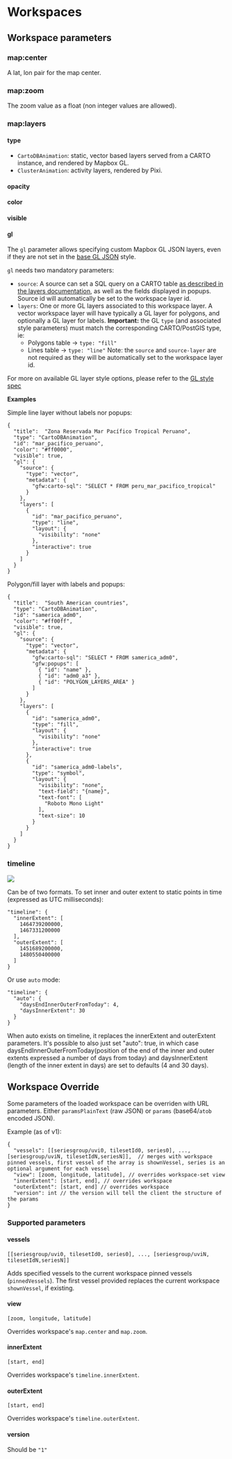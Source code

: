 # Workspaces

## Workspace parameters

### map:center

A lat, lon pair for the map center.

### map:zoom

The zoom value as a float (non integer values are allowed).

### map:layers

#### type

- `CartoDBAnimation`: static, vector based layers served from a CARTO instance, and rendered by Mapbox GL.
- `ClusterAnimation`: activity layers, rendered by Pixi.

#### opacity

#### color

#### visible

#### gl

The `gl` parameter allows specifying custom Mapbox GL JSON layers, even if they are not set in the <a href="https://github.com/GlobalFishingWatch/map-client/blob/develop/app/src/map/gl-styles/style.json">base GL JSON</a> style. 

`gl` needs two mandatory parameters:
- `source`: A source can set a SQL query on a CARTO table <a href="https://github.com/GlobalFishingWatch/map-client/blob/develop/documentation/layers.md#gfwcarto-sql">as described in the layers documentation</a>, as well as the fields displayed in popups. Source id will automatically be set to the workspace layer id.
- `layers`: One or more GL layers associated to this workspace layer. A vector workspace layer will have typically a GL layer for polygons, and optionally a GL layer for labels. **Important:** the GL `type` (and associated style parameters) must match the corresponding CARTO/PostGIS type, ie: 
  - Polygons table -> `type: "fill"`
  - Lines table -> `type: "line"`
Note: the `source` and `source-layer` are not required as they will be automatically set to the workspace layer id.

For more on available GL layer style options, please refer to the <a href="https://www.mapbox.com/mapbox-gl-js/style-spec/">GL style spec</a>

**Examples**

Simple line layer without labels nor popups:
```
{
  "title":	"Zona Reservada Mar Pacífico Tropical Peruano",
  "type": "CartoDBAnimation",
  "id": "mar_pacifico_peruano",
  "color": "#ff0000",
  "visible": true,
  "gl": {
    "source": {
      "type": "vector",
      "metadata": {
        "gfw:carto-sql": "SELECT * FROM peru_mar_pacifico_tropical"
      }
    },
    "layers": [
      {
        "id": "mar_pacifico_peruano",
        "type": "line",
        "layout": { 
          "visibility": "none"
        },
        "interactive": true
      }
    ]
  }
}
```

Polygon/fill layer with labels and popups:

```
{
  "title":	"South American countries",
  "type": "CartoDBAnimation",
  "id": "samerica_adm0",
  "color": "#ff00ff",
  "visible": true,
  "gl": {
    "source": {
      "type": "vector",
      "metadata": {
        "gfw:carto-sql": "SELECT * FROM samerica_adm0",
        "gfw:popups": [
          { "id": "name" },
          { "id": "adm0_a3" },
          { "id": "POLYGON_LAYERS_AREA" }
        ]
      }
    },
    "layers": [
      {
        "id": "samerica_adm0",
        "type": "fill",
        "layout": { 
          "visibility": "none"
        },
        "interactive": true
      },
      {
        "id": "samerica_adm0-labels",
        "type": "symbol",
        "layout": {
          "visibility": "none",
          "text-field": "{name}",
          "text-font": [
            "Roboto Mono Light"
          ],
          "text-size": 10
        }
      }
    ]
  }
}
```

### timeline

![](https://github.com/Vizzuality/GlobalFishingWatch/blob/develop/documentation/timebar.png?raw=true)

Can be of two formats. To set inner and outer extent to static points in time (expressed as UTC milliseconds):
```
"timeline": {
  "innerExtent": [
    1464739200000,
    1467331200000
  ],
  "outerExtent": [
    1451689200000,
    1480550400000
  ]
}
```

Or use `auto` mode:
```
"timeline": {
  "auto": {
    "daysEndInnerOuterFromToday": 4,
    "daysInnerExtent": 30
  }
}
```

When auto exists on timeline, it replaces the innerExtent and outerExtent parameters.
It's possible to also just set "auto": true, in which case daysEndInnerOuterFromToday(position of the end of the inner and outer extents expressed a number of days from today) and daysInnerExtent (length of the inner extent in days) are set to defaults (4 and 30 days).

## Workspace Override

Some parameters of the loaded workspace can be overriden with URL parameters. Either `paramsPlainText` (raw JSON) or `params` (base64/`atob` encoded JSON).

Example (as of v1):
```
{
  "vessels": [[seriesgroup/uvi0, tilesetId0, series0], ..., [seriesgroup/uviN, tilesetIdN,seriesN]],  // merges with workspace pinned vessels, first vessel of the array is shownVessel, series is an optional argument for each vessel
  "view": [zoom, longitude, latitude], // overrides workspace-set view
  "innerExtent": [start, end], // overrides workspace
  "outerExtent": [start, end] // overrides workspace
  "version": int // the version will tell the client the structure of the params
}
```

### Supported parameters

#### vessels

`[[seriesgroup/uvi0, tilesetId0, series0], ..., [seriesgroup/uviN, tilesetIdN,seriesN]]`

Adds specified vessels to the current workspace pinned vessels (`pinnedVessels`).
The first vessel provided replaces the current workspace `shownVessel`, if existing.

#### view

`[zoom, longitude, latitude]`

Overrides workspace's `map.center` and `map.zoom`.

#### innerExtent

`[start, end]`

Overrides workspace's `timeline.innerExtent`.

#### outerExtent

`[start, end]`

Overrides workspace's `timeline.outerExtent`.

#### version

Should be `"1"`
